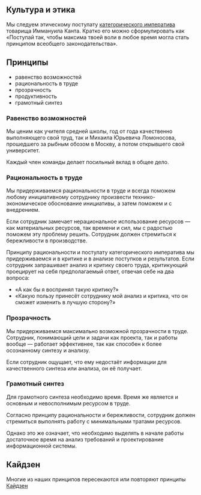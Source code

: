 ## Культура и этика

Мы следуем этическому постулату [категорического императива](https://iphlib.ru/library/collection/newphilenc/document/HASH3d309f49b04a8794279a3d) товарища Иммануила Канта. Кратко его можно сформулировать как «Поступай так, чтобы максима твоей воли в любое время могла стать принципом всеобщего законодательства».

## Принципы

- равенство возможностей
- рациональность в труде
- прозрачность
- продуктивность
- грамотный синтез

### Равенство возможностей

Мы ценим как учителя средней школы, год от года качественно выполняющего свой труд, так и Михаила Юрьевича Ломоносова, прошедшего за рыбным обозом в Москву, а потом открывшего свой университет.

Каждый член команды делает посильный вклад в общее дело.

### Рациональность в труде

Мы придерживаемся рациональности в труде и всегда поможем любому инициативному сотруднику произвести технико-экономическое обоснование инициативы, а затем поможем и с внедрением.

Если сотрудник замечает нерациональное использование ресурсов — как материальных ресурсов, так времени и сил, мы с радостью поможем эту проблему решить. Сотрудник должен стремиться к бережливости в производстве.

Принципу рациональности и постулату категорического императива мы придерживаемся и в критике и в анализе поступков и результатов. Если сотрудник запрашивает анализ и критику своего труда, критикующий проецирует на себя предполагаемый ответ, отвечая себе на два вопроса:
- «А как бы я воспринял такую критику?»
- «Какую пользу принесёт сотруднику мой анализ и критика, что он сможет изменить в лучшую сторону?»

### Прозрачность

Мы придерживаемся максимально возможной прозрачности в труде. Сотрудник, понимающий цели и задачи как проекта, так и работы вообще — работает эффективнее, так как способен к более осознанному синтезу и анализу.

Если сотрудник ощущает, что ему недостаёт информации для качественного синтеза или анализа, он её получает.

### Грамотный синтез

Для грамотного синтеза необходимо время. Время же является и основным и невосполнимым ресурсом в труде.

Согласно принципу рациональности и бережливости, сотрудник должен стремиться выполнять работу с минимальными тратами ресурсов.

Однако это же означает, что необходимо выделять в начале работы достаточное время на анализ требований и проектирование информационной системы.

## Кайдзен

Многие из наших принципов пересекаются или повторяют принципы [Кайдзен](https://ru.wikipedia.org/wiki/Кайдзен)
